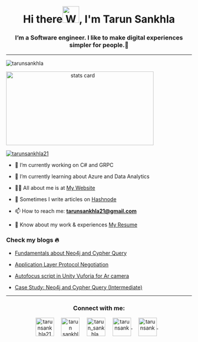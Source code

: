 

<h1 align="center">Hi there<img src="https://raw.githubusercontent.com/nixin72/nixin72/master/wave.gif" 
         alt="Waving hand animated gif"
         height="45"
         width="45" />, I'm Tarun Sankhla</h1>
         <h3 align="center">I’m a Software engineer. I like to make digital experiences simpler for people.💜</h3>
<hr>
<p align="left"> <img src="https://komarev.com/ghpvc/?username=tarunsankhla&label=Profile%20views&color=blueviolet&style=flat" alt="tarunsankhla" /> </p>
<p>
<a align= "center" href="https://github.com/tarunsankhla">
  <img alt= "stats card" height="200px" width="400" src="https://github-readme-stats.vercel.app/api?username=tarunsankhla&theme=cobalt&show_icons=true&count_private=true" />
  </a>
</p>
<p align="left"> <a href="https://twitter.com/tarunsankhla21" target="blank"><img src="https://img.shields.io/twitter/follow/tarunsankhla21?logo=twitter&style=for-the-badge" alt="tarunsankhla21" /></a> </p>

- 🔭 I’m currently working on C# and GRPC

- 🌱 I’m currently learning about Azure and Data Analytics

- 👨‍💻 All about me is at [My Website](https://tarunsankhla.github.io/)

- 📝 Sometimes I write articles on [Hashnode](https://tarunsankhla.hashnode.dev/)

- 📫 How to reach me: **tarunsankhla21@gmail.com**

- 📄 Know about my work & experiences [My Resume](https://tarunsankhla.github.io/files/TarunSankhla_Resume.pdf)


### Check my blogs :fire:
<!-- BLOG-POST-LIST:START -->
- [Fundamentals about Neo4j and Cypher Query](https://tarunsankhla.hashnode.dev/neo4j-and-cypher-query)

- [Application Layer Protocol Negotiation](https://tarunsankhla.hashnode.dev/application-layer-protocol-negotiation)

- [Autofocus script in Unity Vuforia for Ar camera](https://tarunsankhla.hashnode.dev/autofocus-script-in-unity-vuforia-for-ar-camera)

- [Case Study: Neo4j and Cypher Query (Intermediate)](https://tarunsankhla.hashnode.dev/neo4j-and-cypher-query-part-2)
<!-- BLOG-POST-LIST:END -->
<hr>
<h3 align="center">Connect with me:</h3>
<p align="center">
<a href="https://twitter.com/tarunsankhla21" target="blank"><img align="center" src="https://img.icons8.com/fluency/2x/twitter-circled.png" alt="tarunsankhla21" height="50" width="50" /></a> &nbsp;&nbsp;&nbsp;
<a href="https://www.linkedin.com/in/tarun-sankhla/" target="blank"><img align="center" src="https://img.icons8.com/color/2x/linkedin.png" alt="tarun sankhla" height="50" width="50" /></a>&nbsp;&nbsp;&nbsp;&nbsp;
<a href="https://instagram.com/tarun_sankha_" target="blank"><img align="center" src="https://img.icons8.com/plasticine/2x/instagram.png" alt="tarun_sankhla_" height="50" width="50" /></a> &nbsp;&nbsp;&nbsp;
<a href="https://linktr.ee/tarunsank" target="blank"><img align="center" src="https://img.icons8.com/color/2x/linktree.png" alt="tarunsank" height="50" width="50" />
</a> &nbsp;&nbsp;&nbsp;
<a href="https://tarunsankhla.hashnode.dev/" target="blank"><img align="center" src="https://img.icons8.com/plasticine/2x/blog.png" alt="tarunsank" height="50" width="50" />
</a> &nbsp;&nbsp;&nbsp;
  
  
  
</p>
